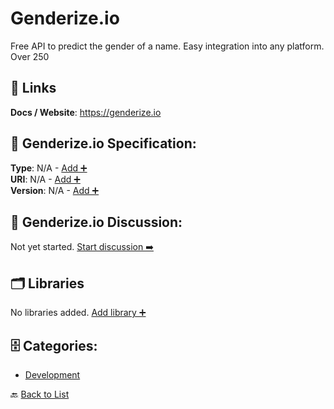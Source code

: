 # Genderize.io

Free API to predict the gender of a name. Easy integration into any platform. Over 250

##  🔗 Links
**Docs / Website**: https://genderize.io

## 🧬 Genderize.io Specification:
**Type**: N/A - [Add ➕](https://github.com/apis-list/apis-list/edit/main/apis.yaml#L7393)  
**URI**: N/A - [Add ➕](https://github.com/apis-list/apis-list/edit/main/apis.yaml#L7393)  
**Version**: N/A - [Add ➕](https://github.com/apis-list/apis-list/edit/main/apis.yaml#L7393)

## 💬 Genderize.io Discussion:
Not yet started. [Start discussion ➡️](https://github.com/apis-list/apis-list/discussions/new)

## 🗂️ Libraries

No libraries added. [Add library ➕](https://github.com/apis-list/apis-list/edit/main/apis.yaml#L7393)    


## 🗄️ Categories:
- [Development](https://github.com/apis-list/apis-list#development-)

🔙  [Back to List](https://github.com/apis-list/apis-list)
